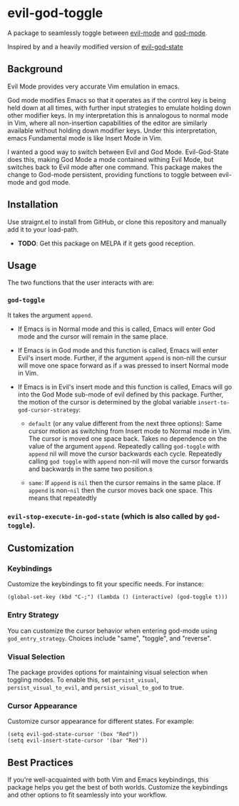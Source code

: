 # evil-god-toggle

A package to seamlessly toggle between
[evil-mode](https://github.com/emacs-evil/evil) and
[god-mode](https://github.com/chrisdone/god-mode).

Inspired by and a heavily modified version of
[evil-god-state](https://github.com/gridaphobe/evil-god-state)

## Background

Evil Mode provides very accurate Vim emulation in emacs.

God mode modifies Emacs so that it operates as if the control key is being held down at all times, with further input strategies to emulate holding down other modifier keys. In my interpretation this is annalogous to normal mode in Vim, where all non-insertion capabilities of the editor are similarly available without holding down modifier keys. Under this interpretation, emacs Fundamental mode is like Insert Mode in Vim.

I wanted a good way to switch between Evil and God Mode. Evil-God-State does this, making God Mode a mode contained withing Evil Mode, but switches back to Evil mode after one command.  This package makes the change to God-mode persistent, providing functions to toggle between evil-mode and god mode.

## Installation

Use straignt.el to install from GitHub, or clone this repository and
manually add it to your load-path. 

- **TODO**: Get this package on MELPA if it gets good reception.

## Usage

The two functions that the user interacts with are:

### `god-toggle`

It takes the argument `append`.  

- If Emacs is in Normal mode and this is called, Emacs will enter God mode and the cursor will remain in the same place. 

- If Emacs is in God mode and this function is called, Emacs will enter Evil's insert mode. Further, if the argument `append` is non-nill the cursur will move one space forward as if `a` was pressed to insert Normal mode in Vim. 

- If Emacs is in Evil's insert mode and this function is called, Emacs will go into the God Mode sub-mode of evil defined by this package.  Further, the motion of the cursor is determined by the global variable `insert-to-god-cursor-strategy`:

    - `default` (or any value different from the next three options): Same cursor motion as switching from Insert mode to Normal mode in Vim. The cursor is moved one space back.  Takes no dependence on the value of the argument `append`. Repeatedly calling `god-toggle` with `append` nil will move the cursor backwards each cycle.  Repeatedly calling `god toggle` with `append` non-nil will move the cursor forwards and backwards in the same two position.s

     - `same`: If `append` is `nil` then the cursor remains in the same place. If `append` is non-`nil` then the cursor moves back one space. This means that repeatedtly 

### `evil-stop-execute-in-god-state` (which is also called by `god-toggle`).

## Customization

### Keybindings

Customize the keybindings to fit your specific needs. For instance:

    (global-set-key (kbd "C-;") (lambda () (interactive) (god-toggle t)))

### Entry Strategy

You can customize the cursor behavior when entering god-mode using
`god_entry_strategy`. Choices include \"same\", \"toggle\", and
\"reverse\".

### Visual Selection

The package provides options for maintaining visual selection when
toggling modes. To enable this, set `persist_visual`,
`persist_visual_to_evil`, and `persist_visual_to_god` to true.

### Cursor Appearance

Customize cursor appearance for different states. For example:

    (setq evil-god-state-cursor '(box "Red"))
    (setq evil-insert-state-cursor '(bar "Red"))

## Best Practices

If you\'re well-acquainted with both Vim and Emacs keybindings, this
package helps you get the best of both worlds. Customize the keybindings
and other options to fit seamlessly into your workflow.
